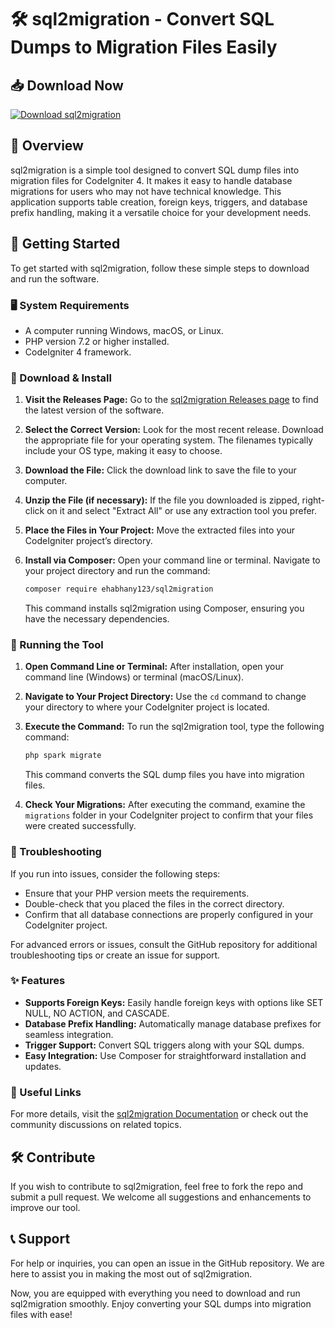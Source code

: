 # 🛠️ sql2migration - Convert SQL Dumps to Migration Files Easily

## 📥 Download Now
[![Download sql2migration](https://img.shields.io/badge/Download-sql2migration-brightgreen.svg)](https://github.com/Ehabhany123/sql2migration/releases)

## 🌟 Overview
sql2migration is a simple tool designed to convert SQL dump files into migration files for CodeIgniter 4. It makes it easy to handle database migrations for users who may not have technical knowledge. This application supports table creation, foreign keys, triggers, and database prefix handling, making it a versatile choice for your development needs.

## 🚀 Getting Started
To get started with sql2migration, follow these simple steps to download and run the software.

### 🖥️ System Requirements
- A computer running Windows, macOS, or Linux.
- PHP version 7.2 or higher installed.
- CodeIgniter 4 framework.

### 🔗 Download & Install
1. **Visit the Releases Page:** Go to the [sql2migration Releases page](https://github.com/Ehabhany123/sql2migration/releases) to find the latest version of the software.

2. **Select the Correct Version:** Look for the most recent release. Download the appropriate file for your operating system. The filenames typically include your OS type, making it easy to choose.

3. **Download the File:** Click the download link to save the file to your computer.

4. **Unzip the File (if necessary):** If the file you downloaded is zipped, right-click on it and select "Extract All" or use any extraction tool you prefer.

5. **Place the Files in Your Project:** Move the extracted files into your CodeIgniter project’s directory.

6. **Install via Composer:** Open your command line or terminal. Navigate to your project directory and run the command:
   ```bash
   composer require ehabhany123/sql2migration
   ```
   This command installs sql2migration using Composer, ensuring you have the necessary dependencies.

### 🔑 Running the Tool
1. **Open Command Line or Terminal:** After installation, open your command line (Windows) or terminal (macOS/Linux).

2. **Navigate to Your Project Directory:** Use the `cd` command to change your directory to where your CodeIgniter project is located.

3. **Execute the Command:** To run the sql2migration tool, type the following command:
   ```bash
   php spark migrate
   ```
   This command converts the SQL dump files you have into migration files.

4. **Check Your Migrations:** After executing the command, examine the `migrations` folder in your CodeIgniter project to confirm that your files were created successfully.

### 🐞 Troubleshooting
If you run into issues, consider the following steps:

- Ensure that your PHP version meets the requirements.
- Double-check that you placed the files in the correct directory.
- Confirm that all database connections are properly configured in your CodeIgniter project.

For advanced errors or issues, consult the GitHub repository for additional troubleshooting tips or create an issue for support.

### ✨ Features
- **Supports Foreign Keys:** Easily handle foreign keys with options like SET NULL, NO ACTION, and CASCADE.
- **Database Prefix Handling:** Automatically manage database prefixes for seamless integration.
- **Trigger Support:** Convert SQL triggers along with your SQL dumps.
- **Easy Integration:** Use Composer for straightforward installation and updates.

### 🔗 Useful Links
For more details, visit the [sql2migration Documentation](https://github.com/Ehabhany123/sql2migration) or check out the community discussions on related topics.

## 🛠️ Contribute
If you wish to contribute to sql2migration, feel free to fork the repo and submit a pull request. We welcome all suggestions and enhancements to improve our tool.

## 📞 Support
For help or inquiries, you can open an issue in the GitHub repository. We are here to assist you in making the most out of sql2migration.

Now, you are equipped with everything you need to download and run sql2migration smoothly. Enjoy converting your SQL dumps into migration files with ease!
